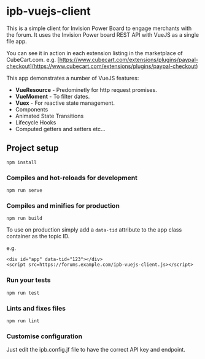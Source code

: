 # ipb-vuejs-client

This is a simple client for Invision Power Board to engage merchants with the forum. It uses the Invision Power board REST API with VueJS as a single file app.

You can see it in action in each extension listing in the marketplace of CubeCart.com.
e.g. [https://www.cubecart.com/extensions/plugins/paypal-checkout](https://www.cubecart.com/extensions/plugins/paypal-checkout)

This app demonstrates a number of VueJS features:
* **VueResource** - Predominetly for http request promises.
* **VueMoment** - To filter dates.
* **Vuex** - For reactive state management.
* Components
* Animated State Transitions
* Lifecycle Hooks
* Computed getters and setters
etc...


## Project setup
```
npm install
```

### Compiles and hot-reloads for development
```
npm run serve
```

### Compiles and minifies for production
```
npm run build
```

To use on production simply add a `data-tid` attribute to the app class container as the topic ID.

e.g.
```
<div id="app" data-tid="123"></div>
<script src=https://forums.example.com/ipb-vuejs-client.js></script>
```

### Run your tests
```
npm run test
```

### Lints and fixes files
```
npm run lint
```

### Customise configuration
Just edit the ipb.config.jf file to have the correct API key and endpoint.
